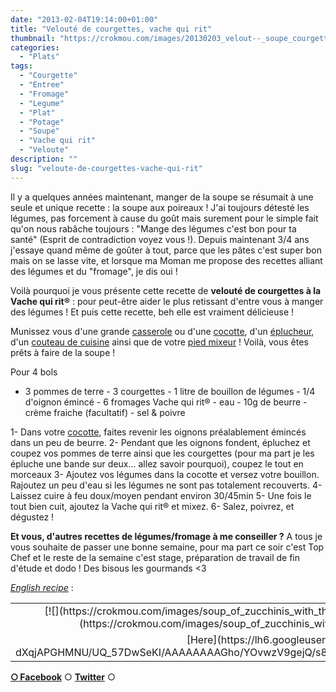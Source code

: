 ```yaml
---
date: "2013-02-04T19:14:00+01:00"
title: "Velouté de courgettes, vache qui rit"
thumbnail: "https://crokmou.com/images/20130203_velout--_soupe_courgette_vache_qui_rit_0006.jpg"
categories:
  - "Plats"
tags:
  - "Courgette"
  - "Entree"
  - "Fromage"
  - "Legume"
  - "Plat"
  - "Potage"
  - "Soupe"
  - "Vache qui rit"
  - "Veloute"
description: ""
slug: "veloute-de-courgettes-vache-qui-rit"
---
```


Il y a quelques années maintenant, manger de la soupe se résumait à une seule et unique recette : la soupe aux poireaux ! J'ai toujours détesté les légumes, pas forcement à cause du goût mais surement pour le simple fait qu'on nous rabâche toujours : "Mange des légumes c'est bon pour ta santé" (Esprit de contradiction voyez vous !). Depuis maintenant 3/4 ans j'essaye quand même de goûter à tout, parce que les pâtes c'est super bon mais on se lasse vite, et lorsque ma Moman me propose des recettes alliant des légumes et du "fromage", je dis oui !

Voilà pourquoi je vous présente cette recette de **velouté de courgettes à la Vache qui rit®** : pour peut-être aider le plus retissant d'entre vous à manger des légumes ! Et puis cette recette, beh elle est vraiment délicieuse !

Munissez vous d'une grande [casserole](http://www.rueducommerce.fr/index/casserole%20fonte) ou d'une [cocotte](http://www.rueducommerce.fr/index/cocotte), d'un [éplucheur](http://www.rueducommerce.fr/m/pl/malid:43774618), d'un [couteau de cuisine](http://www.rueducommerce.fr/m/pl/malid:12468606) ainsi que de votre [pied mixeur](http://www.rueducommerce.fr/m/pl/malid:15123483) ! Voilà, vous êtes prêts à faire de la soupe !

Pour 4 bols

- 3 pommes de terre - 3 courgettes - 1 litre de bouillon de légumes - 1/4 d'oignon émincé - 6 fromages Vache qui rit® - eau - 10g de beurre - crème fraiche (facultatif) - sel & poivre

1- Dans votre [cocotte](http://www.rueducommerce.fr/index/cocotte), faites revenir les oignons préalablement émincés dans un peu de beurre. 2- Pendant que les oignons fondent, épluchez et coupez vos pommes de terre ainsi que les courgettes (pour ma part je les épluche une bande sur deux... allez savoir pourquoi), coupez le tout en morceaux 3- Ajoutez vos légumes dans la cocotte et versez votre bouillon. Rajoutez un peu d'eau si les légumes ne sont pas totalement recouverts. 4- Laissez cuire à feu doux/moyen pendant environ 30/45min 5- Une fois le tout bien cuit, ajoutez la Vache qui rit® et mixez. 6- Salez, poivrez, et dégustez !

**Et vous, d'autres recettes de légumes/fromage à me conseiller ?** A tous je vous souhaite de passer une bonne semaine, pour ma part ce soir c'est Top Chef et le reste de la semaine c'est stage, préparation de travail de fin d'étude et dodo ! Des bisous les gourmands <3

_[English recipe](https://lh6.googleusercontent.com/-dXqjAPGHMNU/UQ_57DwSeKI/AAAAAAAAGho/YOvwzV9gejQ/s842/soup_of_zucchinis_with_the_laughing_cow.jpg)_ :

<table style="margin-left: auto; margin-right: auto; text-align: center;" cellspacing="0" cellpadding="0" align="center">

<tbody>

<tr>

<td style="text-align: center;">[![](https://crokmou.com/images/soup_of_zucchinis_with_the_laughing_cow-300x2121-300x212.jpg)](https://crokmou.com/images/soup_of_zucchinis_with_the_laughing_cow-300x2121.jpg)</td>

</tr>

<tr>

<td style="text-align: center;">[Here](https://lh6.googleusercontent.com/-dXqjAPGHMNU/UQ_57DwSeKI/AAAAAAAAGho/YOvwzV9gejQ/s842/soup_of_zucchinis_with_the_laughing_cow.jpg)</td>

</tr>

</tbody>

</table>

[**○<span style="font-size: xx-small; margin: 0px; outline: 0px; padding: 0px;"><span style="font-family: Arial, Helvetica, sans-serif; margin: 0px; outline: 0px; padding: 0px;"> </span></span>Facebook**](https://www.facebook.com/pages/CroKMou/148093255259077) ○ [**Twitter**](https://twitter.com/Crokmou) ○